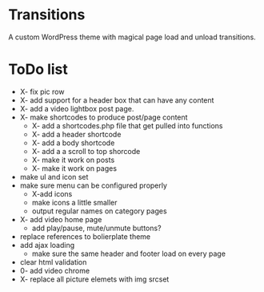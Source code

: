 Transitions
===========

A custom WordPress theme with magical page load and unload transitions.

ToDo list
=========
- X- fix pic row
- X- add support for a header box that can have any content
- X- add a video lightbox post page.
- X- make shortcodes to produce post/page content
	- X- add a shortcodes.php file that get pulled into functions
	- X- add a header shortcode
	- X- add a body shortcode
	- X- add a a scroll to top shorcode 
	- X- make it work on posts
	- X- make it work on pages
- make ul and icon set
- make sure menu can be configured properly
	- X-add icons
	- make icons a little smaller
	- output regular names on category pages
- X- add video home page
	- add play/pause, mute/unmute buttons?
- replace references to bolierplate theme
- add ajax loading
	- make sure the same header and footer load on every page
- clear html validation
- 0- add video chrome
- X- replace all picture elemets with img srcset